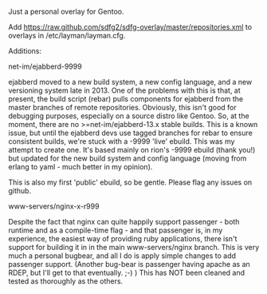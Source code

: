 Just a personal overlay for Gentoo.

Add https://raw.github.com/sdfg2/sdfg-overlay/master/repositories.xml to overlays in /etc/layman/layman.cfg.

Additions:

net-im/ejabberd-9999

ejabberd moved to a new build system, a new config language, and a new versioning system late in 2013.  One of the problems with this is that, at present, the build script (rebar) pulls components for ejabberd from the master branches of remote repositories.  Obviously, this isn't good for debugging purposes, especially on a source distro like Gentoo.  So, at the moment, there are no >=net-im/ejabberd-13.x stable builds.  This is a known issue, but until the ejabberd devs use tagged branches for rebar to ensure consistent builds, we're stuck with a -9999 'live' ebuild.  This was my attempt to create one.  It's based mainly on rion's -9999 ebuild (thank you!) but updated for the new build system and config language (moving from erlang to yaml - much better in my opinion).

This is also my first 'public' ebuild, so be gentle.  Please flag any issues on github.

www-servers/nginx-x-r999

Despite the fact that nginx can quite happily support passenger - both runtime and as a compile-time flag - and that passenger is, in my experience, the easiest way of providing ruby applications, there isn't support for building it in in the main www-servers/nginx branch.  This is very much a personal bugbear, and all I do is apply simple changes to add passenger support.  (Another bug-bear is passenger having apache as an RDEP, but I'll get to that eventually. ;-) )  This has NOT been cleaned and tested as thoroughly as the others.

